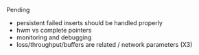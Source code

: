 
Pending
- persistent failed inserts should be handled properly 
- hwm vs complete pointers
- monitoring and debugging
- loss/throughput/buffers are related / network parameters (X3)
